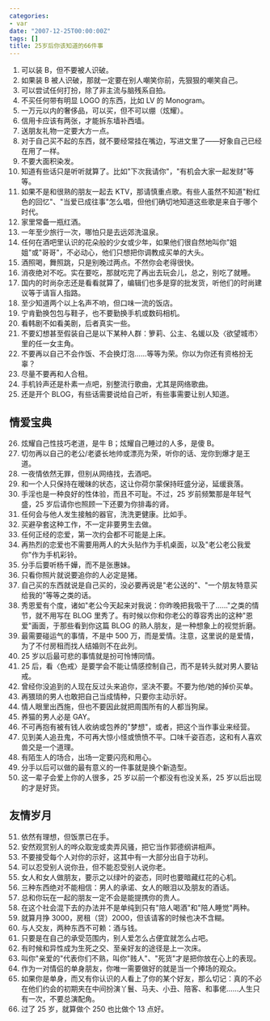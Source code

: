 ```yaml
---
categories:
- var
date: "2007-12-25T00:00:00Z"
tags: []
title: 25岁后你该知道的66件事
---
```


1. 可以装 B，但不要被人识破。
2. 如果装 B 被人识破，那就一定要在别人嘲笑你前，先狠狠的嘲笑自己。
3. 可以尝试任何打扮，除了非主流与脑残系自拍。
4. 不买任何带有明显 LOGO 的东西，比如 LV 的 Monogram。
5. 一万元以内的奢侈品，可以买，但不可以绷（炫耀）。
6. 信用卡应该有两张，才能拆东墙补西墙。
7. 送朋友礼物一定要大方一点。
8. 对于自己买不起的东西，就不要经常挂在嘴边，写进文里了——好象自己已经在用了一样。 
9. 不要大面积染发。
10. 知道有些话只是听听就算了。比如"下次我请你"，"有机会大家一起发财"等等。
11. 如果不是和很熟的朋友一起去 KTV，那请慎重点歌。有些人虽然不知道"粉红色的回忆"、"当爱已成往事"怎么唱，但他们确切地知道这些歌是来自于哪个时代。
12. 家里常备一瓶红酒。
13. 一年至少旅行一次，哪怕只是去远郊洗温泉。
14. 任何在酒吧里认识的花朵般的少女或少年，如果他们很自然地叫你"姐姐"或"哥哥"，不必动心，他们只想把你调教成买单的大头。 
15. 酒照喝，舞照跳，只是别晚过两点。不然你会老得很快。
16. 消夜绝对不吃。实在要吃，那就吃完了再出去玩会儿，总之，别吃了就睡。
17. 国内的时尚杂志还是看看就算了，编辑们也多是穿的批发货，听他们的时尚建议等于请盲人指路。
18. 至少知道两个以上名声不响，但口味一流的饭店。
19. 宁肯勤换包包与鞋子，也不要勤换手机或数码相机。
20. 看韩剧不如看美剧，后者真实一些。
21. 不要幻想甚至假装自己是以下某种人群：箩莉、公主、名媛以及〈欲望城市〉里的任一女主角。 
22. 不要再以自己不会作饭、不会换灯泡……等等为荣。你以为你还有资格扮无辜？
23. 尽量不要再和人合租。
24. 手机铃声还是朴素一点吧，别整流行歌曲，尤其是网络歌曲。
25. 还是开个 BLOG，有些话需要说给自己听，有些事需要让别人知道。

## 情爱宝典
26. 炫耀自己性技巧老道，是牛 B；炫耀自己睡过的人多，是傻 B。
27. 切勿再以自己的老公/老婆长地帅或漂亮为荣，听你的话、宠你到爆才是王道。
28. 一夜情依然无罪，但别从网络找，去酒吧。
29. 和一个人只保持在暧昧的状态，这让你荷尔蒙保持旺盛分泌，延缓衰落。
30. 手淫也是一种良好的性体验，而且不可耻。不过，25 岁前频繁那是年轻气盛，25 岁后请你也照顾一下还要为你排毒的肾。
31. 任何会与他人发生接触的器官，洗洗更健康。比如手。
32. 买避孕套这种工作，不一定非要男生去做。
33. 任何正经的恋爱，第一次约会都不可能是上床。
34. 再热烈的恋爱也不需要用两人的大头贴作为手机桌面，以及"老公老公我爱你"作为手机彩铃。 
35. 分手后要听杨千嬅，而不是张惠妹。
36. 只看你照片就说要追你的人必定是猪。
37. 自己买的东西就说是自己买的，没必要再说是"老公送的"、"一个朋友特意买给我的"等等之类的话。
38. 秀恩爱有个度，诸如"老公今天起来对我说：你昨晚把我吸干了……"之类的情节，就不用写在 BLOG 里秀了。有时候以你和你老公的尊容秀出的这种"恩爱"画面，于那些看到你这篇 BLOG 的熟人朋友，是一种想象上的视觉折磨。
39. 最需要碰运气的事情，不是中 500 万，而是爱情。注意，这里说的是爱情，为了不付房租而找人结婚则不在此列。 
40. 25 岁以后最可悲的事情就是扮可怜博同情。
41. 25 后，看〈色戒〉是要学会不能让情感控制自己，而不是转头就对男人要钻戒。
42. 曾经你没追到的人现在反过头来追你，坚决不要。不要为他/她的掉价买单。
43. 再猥琐的男人也敢把自己当成情种，只要你主动示好。
44. 情人眼里出西施，但也不要因此就把周围所有的人都当狗屎。
45. 养猫的男人必是 GAY。
46. 不可再抱有被有钱人收纳或包养的"梦想"，或者，把这个当作事业来经营。 
47. 见到美人追丑鬼，不可再大惊小怪或愤愤不平。口味千姿百态，这和有人喜欢兽交是一个道理。
48. 有陌生人的场合，出场一定要闪亮和用心。
49. 分手以后可以做的最有意义的一件事就是换个新造型。
50. 这一辈子会爱上你的人很多，25 岁以前一个都没有也没关系，25 岁以后出现的才是好货。

## 友情岁月
51. 依然有理想，但饭票已在手。
52. 安然观赏别人的哗众取宠或卖弄风骚，把它当作郭德纲讲相声。 
53. 不要接受每个人对你的示好，这其中有一大部分出自于功利。
54. 可以忍受别人说你丑，但不能忍受别人说你老。
55. 女人和女人做朋友，要示之以绿叶的姿态，同时也要暗藏红花的心机。
56. 三种东西绝对不能相信：男人的承诺、女人的眼泪以及朋友的酒话。
57. 总和你玩在一起的朋友一定不会是能提携你的贵人。
58. 在这个社会混下去的办法并不是单纯到只有"陪人喝酒"和"陪人睡觉"两种。
59. 就算月挣 3000，房租（贷）2000，但该请客的时候也决不含糊。 
60. 与人交友，两种东西不可赖：酒与钱。
61. 只要是在自己的承受范围内，别人爱怎么占便宜就怎么占吧。
62. 有时候和异性成为生死之交、至亲好友的途径是上一次床。
63. 叫你"亲爱的"代表你们不熟，叫你"贱人"、"死货"才是把你放在心上的表现。
64. 作为一对情侣的单身朋友，你唯一需要做好的就是当一个捧场的观众。
65. 如果你是单身，而又有你认识的人看上了你的某个好友，那么切记：真的不必在他们约会的初期夹在中间扮演丫鬟、马夫、小丑、陪客、和事佬……人生只有一次，不要总演配角。 
66. 过了 25 岁，就算做个 250 也比做个 13 点好。</font>
